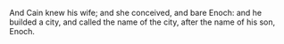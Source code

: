 And Cain knew his wife; and she conceived, and bare Enoch: and he builded a city, and called the name of the city, after the name of his son, Enoch.
